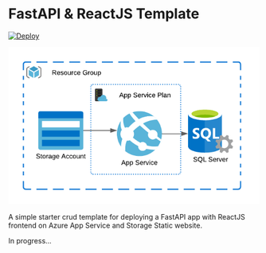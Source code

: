 # FastAPI & ReactJS Template

[![Deploy](https://github.com/LucasCarioca/spring-react-azure-app-service/actions/workflows/deploy.yml/badge.svg)](https://github.com/LucasCarioca/spring-react-azure-app-service/actions/workflows/deploy.yml)

<img src="./assets/design.png" style="background-color:white;"/>

A simple starter crud template for deploying a FastAPI app with ReactJS frontend on Azure App Service and Storage Static website.

In progress... 